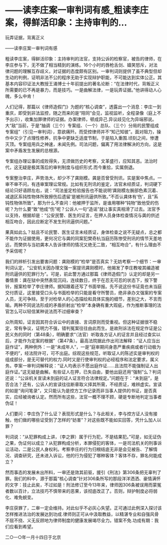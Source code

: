 # ——读李庄案一审判词有感_粗读李庄案，得鲜活印象：主持审判的...

玩弄证据，背离正义

——读李庄案一审判词有感

粗读李庄案，得鲜活印象：主持审判的法官，支持公诉的检察官，被告的律师，在李庄参与下，无不做了相当精到的演练。16个小时的唇枪舌剑、嬉笑怒斥，对法律问题的理解互存歧义，对证据的态度颇有区别。一审判词则提供了虽不典型但却生动的判例，证明非法不公的程序无助于实现辩护职能，不可能达到实体公正。其基本内容印证法大教授王涌博士十年前提出的著名论断：“在法律时代，背叛正义所需要的已不再是暴力，而是技巧。一是曲解法律，一是玩弄证据。”他讲得动人心魄，多么中肯！

人们记得，那篇以《律师造假门》为题的“核心调查”，透露出一个消息：李庄一到重庆，即受到非法监控，随之而来的是“陪同”会见，监视监听，全程录像（庭上不予出示），收集加罪律师的证据。办案律师，顿成异己.异议歧见化为异端邪说。大“敌”当前，于是“抽调（三个）专案组、（一个）总队、（三个）分局的民警组成专案组”（引见一审判词），意欲痛歼。而受控律师并不“知己知彼”。面对阻力，操作中又少了点理性修养，抗争中更缺乏适度节制，于是陷入重围.顷刻之间，惨遭灭顶。专案组用兵之神速，未闻先例。司法问题，偏离了用法律解决的方向，这是案中矛盾发生发展的总根源。

专案组办理讼事的成败得失，无须做历史的考察，文革盛行，应知其恶。法治时代，这无疑是极其落后的审判制度与组织形式.而今重拾，实属倒退。

专案整治李庄，声势浩大，却少不了龚刚模。龚是否曾受刑讯，实是案中焦点。一审不审不问，有违审案理讼常规。比如有无刑讯的鉴定，法官未经质证，判词硬下结论只好语顾左右，说：“司法鉴定检验报告也不能说明‘龚刚模左腕部色素沉着、减退区系钝性物体所致擦伤后遗留’是被刑讯逼供所致。”不否认龚体有‘伤’，且“系钝性物体所致”，那为什么不查问：他被押于监所，是谁用哪种“钝物”致他受的伤呢？为什么要“致”他成“伤”呢？公诉人一句“造谣”就让事实真相滑了过去。法官予以支持，根据却是：“公安民警、医生的证言，在押人员身体检查情况与龚的供述相互吻合，因此应断定不发生刑讯逼供问题。”

果真如此么？姑且不论民警、医生证言未经质证，身体检查之说不无疑点，总之都不能作为证据使用，更何况它与龚的同案犯樊奇杭当庭历陈惨受刑讯的情节天差地远，而樊供与当初龚本人告诉律师的情况又绝无二致，“相互吻合”，有什么理由不予采信呢？

我们的辨析引发出要害问题：龚刚模的“检举”是否真实？无妨考察一个细节：一审判词认定，“公安机关因办理文强一案提讯龚刚模时，他揭发了李庄教唆其编造被刑讯逼供的犯罪行为”。可是，前此警方通过那篇《律师造假门》认定的却是另一番情景：龚在狱中突然表现沉闷，连续数日，终于在忍无可忍的状态下，按下警铃，报案检举了李庄律师。据知跟着还写了书面举报。先不说这份书证竟也未当庭交付质证，这里接受口头与书面检举的只能是看守所警员，绝非承办文强案的专案人员，无可争辩。至于对检举人的心态描绘和具体实施的细节，差别之大，不言而喻。两种不同说法形成的矛盾折射出“检举”本身确有重大瑕疵，作为推断事理的法官怎么可以轻信某种说法而不过细审查？

众所周知，证言因其符合诉讼中的直接、言词原则而受重视。但这种证据很不稳定，常有争议，证明力不强，错判冤案往往由此而生。是故刑诉法在规定作证是公民义务的同时（第48条），明确要求“（法官）听取各方证人的证言并且经过查实以后，才能作为定案的根据”（第47条）。最高法院据此作出司法解释：“证人应当出庭作证”，两种例外：一是“未成年人”，一是“庭审期间身患严重疾病或者行动极为不便的”，经法院许可，可不出庭。综观这些规范，听取证人的陈述实是审判权的组成部分，是无可替代的权力.同时又是行使审判权的必经程序和法定要求，属义务。李案一审判词解释说：“证人均表示不愿出庭作证……且法院不能强制证人出庭作证。”这无疑是曲解。有些证人在押，已失自由，要他出庭还用“强制”么？判词还说：“公诉机关宣读未到庭的证人证言符合法律规定。”问题在于：“未到庭”，是否合法？还有，公诉人的宣读往往断章取义择其所需，不经质证，难辨虚实。宣读的如是“询问笔录”，又只能认为是控方工作记录而非当事人提供的书证，是否真实，应经被询者认定。然而所有这些，法官一概不理不顾，硬是专断地判定当事者伪证！

人们要问：李庄伪了什么证？表现形式是什么？与此相关，李与控方证人没有接触，他们做的哪些证受到了怎样的“妨害”？对这些既不能如实回答，凭什么加人以罪？

判词说：“从犯罪构成上讲，（李之罪）属于行为犯，不是结果犯。”可是，如无证伪之果，伪证何以成立？从犯罪构成分析，本罪侵犯的客体，一是司法机关的刑事诉讼活动，二是公民人身权利。考察李庄的行为归根结底无非是会见被告、了解情况、调查研究，还未进入诉讼，他的行为侵犯了哪种客体？客体不存，罪名何能成立？

然而事态的发展未出所料，一审还是效其前驱，援引《刑法》第306条把无辜判了罪。我们的料中，源于那篇“核心调查”针对306条所写的那段洋洋洒洒、豪情满怀的文字：技止此矣，不过如是！刑法修订至今13年来，律师因306条被误用而蒙冤者数以百计，立法技巧不慎带来的恶果，该彻底改正了。否则，辩护制度必将弱化、难免蜕变。

李庄获罪了，二审一定会维持。对此似乎不必灰心失望。正可通过此例深入探讨该怎样推进法治的发展达到功成.律师则正可从中汲取教益，以精湛专业和自强风骨不屈不挠、义无反顾地为律师制度的健康发展竭尽全力。错案不免.功成有期：我们应看到希望。

二○一○年一月十四日于北京